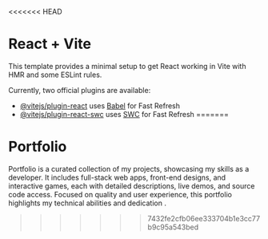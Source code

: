 <<<<<<< HEAD
# React + Vite

This template provides a minimal setup to get React working in Vite with HMR and some ESLint rules.

Currently, two official plugins are available:

- [@vitejs/plugin-react](https://github.com/vitejs/vite-plugin-react/blob/main/packages/plugin-react/README.md) uses [Babel](https://babeljs.io/) for Fast Refresh
- [@vitejs/plugin-react-swc](https://github.com/vitejs/vite-plugin-react-swc) uses [SWC](https://swc.rs/) for Fast Refresh
=======
# Portfolio
 Portfolio is a curated collection of my projects, showcasing my skills as a developer. It includes full-stack web apps, front-end designs, and interactive games, each with detailed descriptions, live demos, and source code access. Focused on quality and user experience, this portfolio highlights my technical abilities and dedication .
>>>>>>> 7432fe2cfb06ee333704b1e3cc77b9c95a543bed
